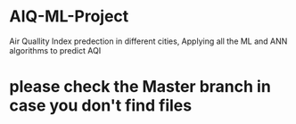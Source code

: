 # AIQ-ML-Project
Air Quallity Index predection in different cities, Applying all the ML and ANN algorithms to predict AQI

#   please check the Master branch in case you don't find files
